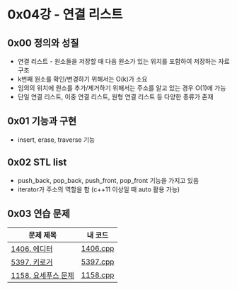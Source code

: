 # 0x04강 - 연결 리스트

## 0x00 정의와 성질

- 연결 리스트 - 원소들을 저장할 때 다음 원소가 있는 위치를 포함하여 저장하는 자료구조
- k번째 원소를 확인/변경하기 위해서는 O(k)가 소요
- 임의의 위치에 원소를 추가/제거하기 위해서는 주소를 알고 있는 경우 O(1)에 가능
- 단일 연결 리스트, 이중 연결 리스트, 원형 연결 리스트 등 다양한 종류가 존재

## 0x01 기능과 구현

- insert, erase, traverse 기능

## 0x02 STL list

- push_back, pop_back, push_front, pop_front 기능을 가지고 있음
- iterator가 주소의 역할을 함 (c++11 이상일 때 auto 활용 가능)

## 0x03 연습 문제

| 문제 제목                                                   | 내 코드                                                      |
| ----------------------------------------------------------- | ------------------------------------------------------------ |
| [1406. 에디터](https://www.acmicpc.net/problem/1406)        | [1406.cpp](https://github.com/tommya98/Beakjoon_solving/blob/main/code/1406.cpp) |
| [5397. 키로거](https://www.acmicpc.net/problem/5397)        | [5397.cpp](https://github.com/tommya98/Beakjoon_solving/blob/main/code/5397.cpp) |
| [1158. 요세푸스 문제](https://www.acmicpc.net/problem/1158) | [1158.cpp](https://github.com/tommya98/Beakjoon_solving/blob/main/code/1158.cpp) |

